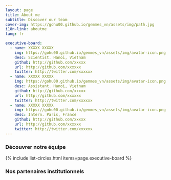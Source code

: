 ```yaml
---
layout: page
title: About me
subtitle: Discover our team
cover-img: https://gohu00.github.io/gemmes_vn/assets/img/path.jpg
i18n-link: aboutme
lang: fr

executive-board:
  - name: XXXXX XXXXX
    img: https://gohu00.github.io/gemmes_vn/assets/img/avatar-icon.png
    desc: Scientist. Hanoi, Vietnam
    github: http://github.com/xxxxx
    url: http://github.com/xxxxxx
    twitter: http://twitter.com/xxxxxx
  - name: XXXXX XXXXX
    img: https://gohu00.github.io/gemmes_vn/assets/img/avatar-icon.png
    desc: Assistant. Hanoi, Vietnam
    github: http://github.com/xxxxx
    url: http://github.com/xxxxxx
    twitter: http://twitter.com/xxxxxx
  - name: XXXXX XXXXX
    img: https://gohu00.github.io/gemmes_vn/assets/img/avatar-icon.png
    desc: Intern. Paris, France
    github: http://github.com/xxxxx
    url: http://github.com/xxxxxx
    twitter: http://twitter.com/xxxxxx
---
```



### Découvrer notre équipe


{% include list-circles.html items=page.executive-board %}


### Nos partenaires institutionnels
